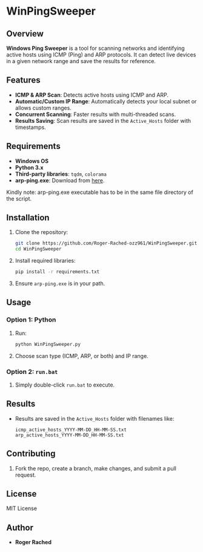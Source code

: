 # WinPingSweeper

## Overview

**Windows Ping Sweeper** is a tool for scanning networks and identifying active hosts using ICMP (Ping) and ARP protocols. It can detect live devices in a given network range and save the results for reference.

## Features

- **ICMP & ARP Scan**: Detects active hosts using ICMP and ARP.
- **Automatic/Custom IP Range**: Automatically detects your local subnet or allows custom ranges.
- **Concurrent Scanning**: Faster results with multi-threaded scans.
- **Results Saving**: Scan results are saved in the `Active_Hosts` folder with timestamps.

## Requirements

- **Windows OS**
- **Python 3.x** 
- **Third-party libraries**: `tqdm`, `colorama`
- **arp-ping.exe**: Download from [here](https://github.com/benjamingr/arp-ping). 

Kindly note: arp-ping.exe executable has to be in the same file directory of the script.

## Installation

1. Clone the repository:

    ```bash
    git clone https://github.com/Roger-Rached-ozz961/WinPingSweeper.git
    cd WinPingSweeper
    ```

2. Install required libraries:

    ```bash
    pip install -r requirements.txt
    ```

3. Ensure `arp-ping.exe` is in your path.

## Usage

### Option 1: Python

1. Run:

    ```bash
    python WinPingSweeper.py
    ```

2. Choose scan type (ICMP, ARP, or both) and IP range.

### Option 2: `run.bat`

1. Simply double-click `run.bat` to execute.

## Results

- Results are saved in the `Active_Hosts` folder with filenames like:
    ```
    icmp_active_hosts_YYYY-MM-DD_HH-MM-SS.txt
    arp_active_hosts_YYYY-MM-DD_HH-MM-SS.txt
    ```

## Contributing

1. Fork the repo, create a branch, make changes, and submit a pull request.

## License

MIT License

## Author

- **Roger Rached**
